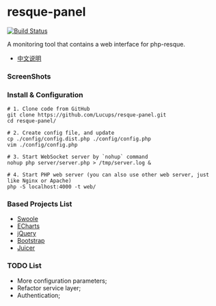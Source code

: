 resque-panel
============

[![Build Status](https://travis-ci.org/Lucups/resque-panel.svg?branch=master)](https://travis-ci.org/Lucups/resque-panel)

A monitoring tool that contains a web interface for php-resque.


- [中文说明](README_CN.md)

### ScreenShots

### Install & Configuration

```
# 1. Clone code from GitHub
git clone https://github.com/Lucups/resque-panel.git
cd resque-panel/

# 2. Create config file, and update
cp ./config/config.dist.php ./config/config.php
vim ./config/config.php

# 3. Start WebSocket server by `nohup` command
nohup php server/server.php > /tmp/server.log &

# 4. Start PHP web server (you can also use other web server, just like Nginx or Apache)
php -S localhost:4000 -t web/
```

### Based Projects List

- [Swoole](#)
- [ECharts](#)
- [jQuery](#)
- [Bootstrap](#)
- [Juicer](#)

### TODO List

- More configuration parameters;
- Refactor service layer;
- Authentication;